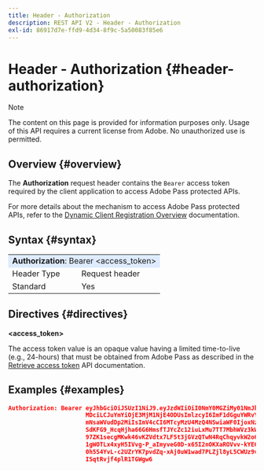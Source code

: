 ```yaml
---
title: Header - Authorization
description: REST API V2 - Header - Authorization
exl-id: 86917d7e-ffd9-4d34-8f9c-5a50083f85e6
---
```


# Header - Authorization {#header-authorization}

>[!NOTE]
>
> The content on this page is provided for information purposes only. Usage of this API requires a current license from Adobe. No unauthorized use is permitted.

## Overview {#overview}

The <b>Authorization</b> request header contains the `Bearer` access token required by the client application to access Adobe Pass protected APIs.

For more details about the mechanism to access Adobe Pass protected APIs, refer to the [Dynamic Client Registration Overview](../../../rest-api-dcr/dynamic-client-registration-overview.md) documentation.

## Syntax {#syntax}

<table>
   <tr>
      <td style="background-color: #DEEBFF;" colspan="2"><b>Authorization</b>: Bearer &lt;access_token&gt;</td>
   </tr>
   <tr>
      <td>Header Type</td>
      <td>Request header</td>
   </tr>
   <tr>
      <td>Standard</td>
      <td>Yes</td>
   </tr>
</table>

## Directives {#directives}

<b>&lt;access_token&gt;</b>

The access token value is an opaque value having a limited time-to-live (e.g., 24-hours) that must be obtained from Adobe Pass as described in the [Retrieve access token](../../../rest-api-dcr/apis/dynamic-client-registration-apis-retrieve-access-token.md) API documentation.

## Examples {#examples}

```JSON
Authorization: Bearer eyJhbGciOiJSUzI1NiJ9.eyJzdWIiOiI0NmY0MGZiMy01NmJkLTQyYTktOTExYS02YmZmNmEyZmY0
                      MDciLCJuYmYiOjE3MjM1NjE4ODUsImlzcyI6ImF1dGguYWRvYmUuY29tIiwic2NvcGVzIjoiYXBpO
                      mNsaWVudDp2MiIsImV4cCI6MTcyMzU4MzQ4NSwiaWF0IjoxNzIzNTYxODg1fQ.aZUZqwN2fCqNXgX
                      SdKFG9_HcqHjha66G6HmsfTJYcZc12iuLxMu7TT7MbhWVz3kW1jRqgJv8PHhrFSBL5_dgJ1PRSuDg
                      97ZK1secgMKwk46vKZVdtx7LF5t3jGVzQTwN4RqChqyvkW2o67KxVk5xarwJtwB2fwhX_732CYDcv
                      1gWOTLx4xyH5IVvg-P_aImyveG0D-x65I2nOKXaROVvv-kYE6B9OQv_-JBGj72R_yS2AyJQC0R_im
                      0h5S4YvL-c2UZrYK7pvdZq-xAj0uW1wad7PLZjl8yL5CWUz9vzQk2Cmj8adsydjb0u0P3aFrJ0HE9
                      ISqtRvjf4plR1TGWgw6
```
